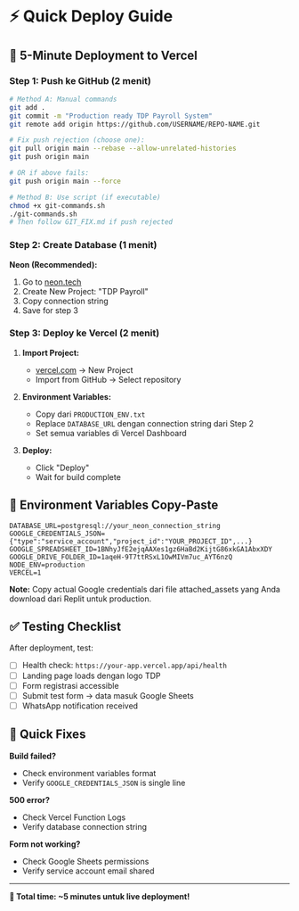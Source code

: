 # ⚡ Quick Deploy Guide

## 🚀 5-Minute Deployment to Vercel

### Step 1: Push ke GitHub (2 menit)
```bash
# Method A: Manual commands
git add .
git commit -m "Production ready TDP Payroll System"
git remote add origin https://github.com/USERNAME/REPO-NAME.git

# Fix push rejection (choose one):
git pull origin main --rebase --allow-unrelated-histories
git push origin main

# OR if above fails:
git push origin main --force

# Method B: Use script (if executable)
chmod +x git-commands.sh
./git-commands.sh
# Then follow GIT_FIX.md if push rejected
```

### Step 2: Create Database (1 menit)
**Neon (Recommended):**
1. Go to [neon.tech](https://neon.tech)
2. Create New Project: "TDP Payroll"
3. Copy connection string
4. Save for step 3

### Step 3: Deploy ke Vercel (2 menit)
1. **Import Project:**
   - [vercel.com](https://vercel.com) → New Project
   - Import from GitHub → Select repository

2. **Environment Variables:**
   - Copy dari `PRODUCTION_ENV.txt`
   - Replace `DATABASE_URL` dengan connection string dari Step 2
   - Set semua variables di Vercel Dashboard

3. **Deploy:**
   - Click "Deploy"
   - Wait for build complete

## 🎯 Environment Variables Copy-Paste

```
DATABASE_URL=postgresql://your_neon_connection_string
GOOGLE_CREDENTIALS_JSON={"type":"service_account","project_id":"YOUR_PROJECT_ID",...}
GOOGLE_SPREADSHEET_ID=1BNhyJfE2ejqAAXes1gz6HaBd2KijtG86xkGA1AbxXDY
GOOGLE_DRIVE_FOLDER_ID=1aqeH-9T7ttRSxL1OwMIVm7uc_AYT6nzQ
NODE_ENV=production
VERCEL=1
```

**Note:** Copy actual Google credentials dari file attached_assets yang Anda download dari Replit untuk production.

## ✅ Testing Checklist

After deployment, test:
- [ ] Health check: `https://your-app.vercel.app/api/health`
- [ ] Landing page loads dengan logo TDP
- [ ] Form registrasi accessible
- [ ] Submit test form → data masuk Google Sheets
- [ ] WhatsApp notification received

## 🚨 Quick Fixes

**Build failed?**
- Check environment variables format
- Verify `GOOGLE_CREDENTIALS_JSON` is single line

**500 error?**
- Check Vercel Function Logs
- Verify database connection string

**Form not working?**
- Check Google Sheets permissions
- Verify service account email shared

---

**🎯 Total time: ~5 minutes untuk live deployment!**